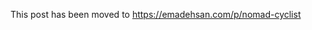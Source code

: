 This post has been moved to <a href="https://emadehsan.com/p/nomad-cyclist">https://emadehsan.com/p/nomad-cyclist</a>